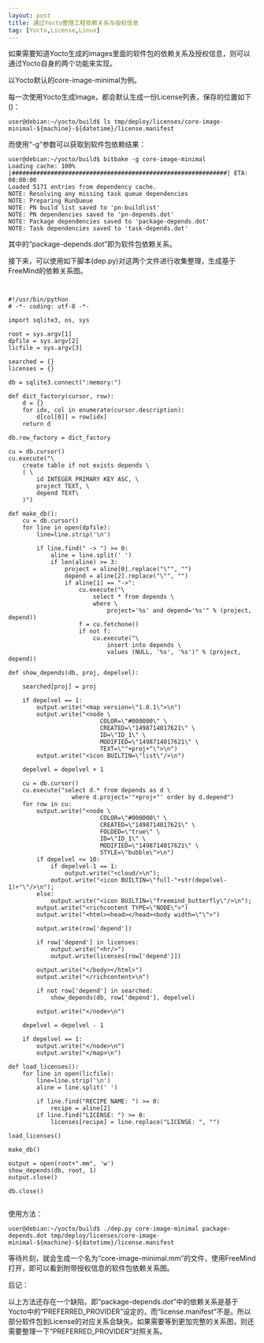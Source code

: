```yaml
---
layout: post
title: 通过Yocto整理工程依赖关系与授权信息
tag: [Yocto,License,Linux]
---
```


如果需要知道Yocto生成的images里面的软件包的依赖关系及授权信息，则可以通过Yocto自身的两个功能来实现。
<!--break-->


以Yocto默认的core-image-minimal为例。



每一次使用Yocto生成Image，都会默认生成一份License列表，保存的位置如下()：

```
user@debian:~/yocto/build$ ls tmp/deploy/licenses/core-image-minimal-${machine}-${datetime}/license.manifest
```



而使用“-g”参数可以获取到软件包依赖结果：

```
user@debian:~/yocto/build$ bitbake -g core-image-minimal
Loading cache: 100% |#############################################################| ETA:  00:00:00
Loaded 5171 entries from dependency cache.
NOTE: Resolving any missing task queue dependencies
NOTE: Preparing RunQueue
NOTE: PN build list saved to 'pn-buildlist'
NOTE: PN dependencies saved to 'pn-depends.dot'
NOTE: Package dependencies saved to 'package-depends.dot'
NOTE: Task dependencies saved to 'task-depends.dot'

```

其中的“package-depends.dot”即为软件包依赖关系。



接下来，可以使用如下脚本(dep.py)对这两个文件进行收集整理，生成基于FreeMind的依赖关系图。

<pre><code>

#!/usr/bin/python
# -*- coding: utf-8 -*-

import sqlite3, os, sys

root = sys.argv[1]
dpfile = sys.argv[2]
licfile = sys.argv[3]

searched = {}
licenses = {}

db = sqlite3.connect(":memory:")

def dict_factory(cursor, row):
    d = {}
    for idx, col in enumerate(cursor.description):
        d[col[0]] = row[idx]
    return d

db.row_factory = dict_factory

cu = db.cursor()
cu.execute("\
    create table if not exists depends \
    ( \
        id INTEGER PRIMARY KEY ASC, \
        project TEXT, \
        depend TEXT\
    )")

def make_db():
    cu = db.cursor()
    for line in open(dpfile):
        line=line.strip('\n')

        if line.find(" -&gt; ") &gt;= 0:
            aline = line.split(' ')
            if len(aline) &gt;= 3:
                project = aline[0].replace("\"", "")
                depend = aline[2].replace("\"", "")
                if aline[1] == "-&gt;":
                    cu.execute("\
                        select * from depends \
                        where \
                            project='%s' and depend='%s'" % (project, depend))
                    f = cu.fetchone()
                    if not f:
                        cu.execute("\
                            insert into depends \
                            values (NULL, '%s', '%s')" % (project, depend))

def show_depends(db, proj, depelvel):

    searched[proj] = proj

    if depelvel == 1:
        output.write("&lt;map version=\"1.0.1\"&gt;\n")
        output.write("&lt;node \
                          COLOR=\"#000000\" \
                          CREATED=\"1498714017621\" \
                          ID=\"ID_1\" \
                          MODIFIED=\"1498714017621\" \
                          TEXT=\""+proj+"\"&gt;\n")
        output.write("&lt;icon BUILTIN=\"list\"/&gt;\n")

    depelvel = depelvel + 1

    cu = db.cursor()
    cu.execute("select d.* from depends as d \
                  where d.project='"+proj+"' order by d.depend")
    for row in cu:
        output.write("&lt;node \
                          COLOR=\"#000000\" \
                          CREATED=\"1498714017621\" \
                          FOLDED=\"true\" \
                          ID=\"ID_1\" \
                          MODIFIED=\"1498714017621\" \
                          STYLE=\"bubble\"&gt;\n")
        if depelvel &lt;= 10:
            if depelvel-1 == 1:
                output.write("&lt;cloud/&gt;\n");
            output.write("&lt;icon BUILTIN=\"full-"+str(depelvel-1)+"\"/&gt;\n");
        else:
            output.write("&lt;icon BUILTIN=\"freemind_butterfly\"/&gt;\n");
        output.write("&lt;richcontent TYPE=\"NODE\"&gt;")
        output.write("&lt;html&gt;&lt;head&gt;&lt;/head&gt;&lt;body width=\"\"&gt;")

        output.write(row['depend'])

        if row['depend'] in licenses:
            output.write("&lt;hr/&gt;")
            output.write(licenses[row['depend']])

        output.write("&lt;/body&gt;&lt;/html&gt;")
        output.write("&lt;/richcontent&gt;\n")

        if not row['depend'] in searched:
            show_depends(db, row['depend'], depelvel)

        output.write("&lt;/node&gt;\n")

    depelvel = depelvel - 1

    if depelvel == 1:
        output.write("&lt;/node&gt;\n")
        output.write("&lt;/map&gt;\n")

def load_licenses():
    for line in open(licfile):
        line=line.strip('\n')
        aline = line.split(' ')

        if line.find("RECIPE NAME: ") &gt;= 0:
            recipe = aline[2]
        if line.find("LICENSE: ") &gt;= 0:
            licenses[recipe] = line.replace("LICENSE: ", "")

load_licenses()

make_db()

output = open(root+".mm", 'w')
show_depends(db, root, 1)
output.close()

db.close()

</code></pre>



使用方法：

```
user@debian:~/yocto/build$ ./dep.py core-image-minimal package-depends.dot tmp/deploy/licenses/core-image-minimal-${machine}-${datetime}/license.manifest
```



等待片刻，就会生成一个名为“core-image-minimal.mm”的文件，使用FreeMind打开，即可以看到附带授权信息的软件包依赖关系图。



后记：

以上方法还存在一个缺陷，即“package-depends.dot”中的依赖关系是基于Yocto中的“PREFERRED_PROVIDER”设定的，而“license.manifest”不是。所以部分软件包到License的对应关系会缺失。如果需要等到更加完整的关系图，则还需要整理一下“PREFERRED_PROVIDER”对照关系。
